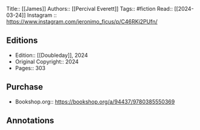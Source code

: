 Title:: [[James]]
Authors:: [[Percival Everett]]
Tags:: #fiction 
Read:: [[2024-03-24]]
Instagram :: https://www.instagram.com/jeronimo_ficus/p/C46RKj2PUfn/
## Editions
- Edition:: [[Doubleday]], 2024
- Original Copyright:: 2024
- Pages:: 303

## Purchase
* Bookshop.org:: https://bookshop.org/a/94437/9780385550369
## Annotations
